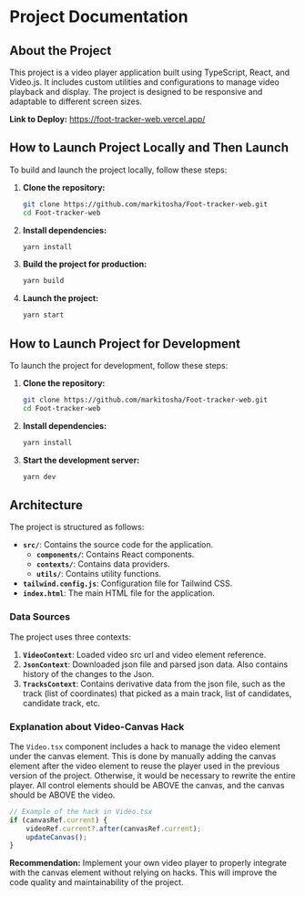 # Project Documentation

## About the Project

This project is a video player application built using TypeScript, React, and Video.js. It includes custom utilities and
configurations to manage video playback and display. The project is designed to be responsive and adaptable to different
screen sizes.

**Link to Deploy:** https://foot-tracker-web.vercel.app/

## How to Launch Project Locally and Then Launch

To build and launch the project locally, follow these steps:

1. **Clone the repository:**
    ```bash
    git clone https://github.com/markitosha/Foot-tracker-web.git
    cd Foot-tracker-web
    ```

2. **Install dependencies:**
    ```bash
    yarn install
    ```

3. **Build the project for production:**
    ```bash
    yarn build
    ```

4. **Launch the project:**
    ```bash
    yarn start
    ```

## How to Launch Project for Development

To launch the project for development, follow these steps:

1. **Clone the repository:**
    ```bash
    git clone https://github.com/markitosha/Foot-tracker-web.git
    cd Foot-tracker-web
    ```

2. **Install dependencies:**
    ```bash
    yarn install
    ```

3. **Start the development server:**
    ```bash
    yarn dev
    ```

## Architecture

The project is structured as follows:

- **`src/`**: Contains the source code for the application.
    - **`components/`**: Contains React components.
    - **`contexts/`**: Contains data providers.
    - **`utils/`**: Contains utility functions.
- **`tailwind.config.js`**: Configuration file for Tailwind CSS.
- **`index.html`**: The main HTML file for the application.

### Data Sources

The project uses three contexts:

1. **`VideoContext`**: Loaded video src url and video element reference.
2. **`JsonContext`**: Downloaded json file and parsed json data. Also contains history of the changes to the Json.
3. **`TracksContext`**: Contains derivative data from the json file, such as the track (list of coordinates) that picked
   as a main track, list of candidates, candidate track, etc.

### Explanation about Video-Canvas Hack

The `Video.tsx` component includes a hack to manage the video element under the canvas element. This is done by manually
adding the canvas element after the video element to reuse the player used in the previous version of the project.
Otherwise, it would be necessary to rewrite the entire player. All control elements should be ABOVE the canvas, and the
canvas should be ABOVE the video.

```typescript
// Example of the hack in Video.tsx
if (canvasRef.current) {
    videoRef.current?.after(canvasRef.current);
    updateCanvas();
}
```

**Recommendation:** Implement your own video player to properly integrate with the canvas element without relying on
hacks. This will improve the code quality and maintainability of the project.
